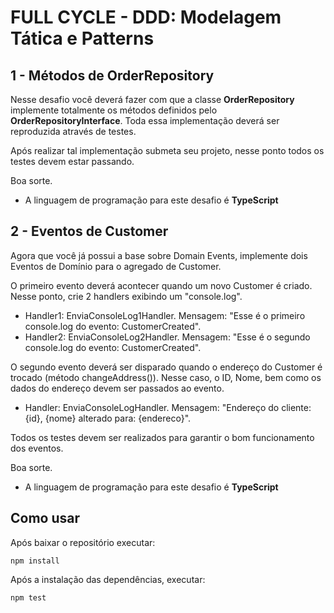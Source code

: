 # FULL CYCLE - DDD: Modelagem Tática e Patterns

## 1 - Métodos de OrderRepository

Nesse desafio você deverá fazer com que a classe **OrderRepository** implemente
totalmente os métodos definidos pelo **OrderRepositoryInterface**. Toda essa
implementação deverá ser reproduzida através de testes.

Após realizar tal implementação submeta seu projeto, nesse ponto todos os testes
devem estar passando.

Boa sorte.

- A linguagem de programação para este desafio é **TypeScript**

## 2 - Eventos de Customer

Agora que você já possui a base sobre Domain Events, implemente dois Eventos de
Domínio para o agregado de Customer.

O primeiro evento deverá acontecer quando um novo Customer é criado. Nesse
ponto, crie 2 handlers exibindo um "console.log".

- Handler1: EnviaConsoleLog1Handler. Mensagem: "Esse é o primeiro console.log do
  evento: CustomerCreated".
- Handler2: EnviaConsoleLog2Handler. Mensagem: "Esse é o segundo console.log do
  evento: CustomerCreated".

O segundo evento deverá ser disparado quando o endereço do Customer é trocado
(método changeAddress()). Nesse caso, o ID, Nome, bem como os dados do endereço
devem ser passados ao evento.

- Handler: EnviaConsoleLogHandler. Mensagem: "Endereço do cliente: {id}, {nome}
  alterado para: {endereco}".

Todos os testes devem ser realizados para garantir o bom funcionamento dos
eventos.

Boa sorte.

- A linguagem de programação para este desafio é **TypeScript**

## Como usar

Após baixar o repositório executar:

    npm install

Após a instalação das dependências, executar:

    npm test
